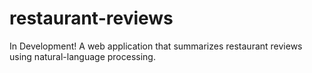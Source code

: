# restaurant-reviews

In Development! A web application that summarizes restaurant reviews using natural-language processing.
